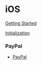 # iOS

[Getting Started](./GETTING_STARTED.md)

[Initialization](./initialization.md)

### PayPal

- [PayPal](./paypal/index.md)
